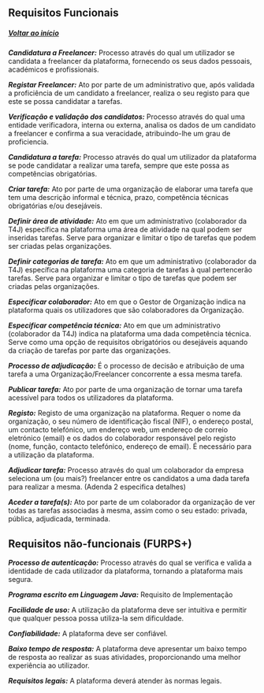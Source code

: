 ## Requisitos Funcionais

##### [Voltar ao início](https://github.com/pedro-miguez/upskill_java1_labprg_grupo3/blob/main/README.md)

_**Candidatura a Freelancer:**_ Processo através do qual um utilizador se candidata a freelancer da plataforma, fornecendo os seus dados pessoais, académicos e profissionais.

_**Registar Freelancer:**_ Ato por parte de um administrativo que, após validada a proficiência de um candidato a freelancer, realiza o seu registo para que este se possa candidatar a tarefas.

_**Verificação e validação dos candidatos:**_ Processo através do qual uma entidade verificadora, interna ou externa, analisa os dados de um candidato a freelancer e confirma a sua veracidade, atribuindo-lhe um grau de proficiencia.

_**Candidatura a tarefa:**_ Processo através do qual um utilizador da plataforma se pode candidatar a realizar uma tarefa, sempre que este possa as competências obrigatórias.

_**Criar tarefa:**_ Ato por parte de uma organização de elaborar uma tarefa que tem uma descrição informal e técnica, prazo, competência técnicas obrigatórias e/ou desejáveis.

_**Definir área de atividade:**_ Ato em que um administrativo (colaborador da T4J) específica na plataforma uma área de atividade na qual podem ser inseridas tarefas. Serve para organizar e limitar o tipo de tarefas que podem ser criadas pelas organizações.

_**Definir categorias de tarefa:**_ Ato em que um administrativo (colaborador da T4J) específica na plataforma uma categoria de tarefas à qual pertencerão tarefas. Serve para organizar e limitar o tipo de tarefas que podem ser criadas pelas organizações.

_**Especificar colaborador:**_ Ato em que o Gestor de Organização indica na plataforma quais os utilizadores que são colaboradores da Organização.

_**Especificar competência técnica:**_ Ato em que um administrativo (colaborador da T4J) indica na plataforma uma dada competência técnica. Serve como uma opção de requisitos obrigatórios ou desejáveis aquando da criação de tarefas por parte das organizações.

_**Processo de adjudicação:**_ É o processo de decisão e atribuição de uma tarefa a uma Organização/Freelancer concorrente a essa mesma tarefa.

_**Publicar tarefa:**_ Ato por parte de uma organização de tornar uma tarefa acessível para todos os utilizadores da plataforma.

_**Registo:**_ Registo de uma organização na plataforma. Requer o nome da organização, o seu número de identificação fiscal (NIF), o endereço postal, um contacto telefónico, um endereço web, um endereço de correio eletrónico (email) e os dados do colaborador responsável pelo registo (nome, função, contacto telefónico, endereço de email). É necessário para a utilização da plataforma.

_**Adjudicar tarefa:**_ Processo através do qual um colaborador da empresa seleciona um (ou mais?) freelancer entre os candidatos a uma dada tarefa para realizar a mesma. (Adenda 2 especifica detalhes)

_**Aceder a tarefa(s):**_ Ato por parte de um colaborador da organização de ver todas as tarefas associadas à mesma, assim como o seu estado: privada, pública, adjudicada, terminada.

## Requisitos não-funcionais (FURPS+)

_**Processo de autenticação:**_ Processo através do qual se verifica e valida a identidade de cada utilizador da plataforma, tornando a plataforma mais segura.

_**Programa escrito em Linguagem Java:**_ Requisito de Implementação

_**Facilidade de uso:**_ A utilização da plataforma deve ser intuitiva e permitir que qualquer pessoa possa utiliza-la sem dificuldade.

_**Confiabilidade:**_ A plataforma deve ser confiável.

_**Baixo tempo de resposta:**_ A plataforma deve apresentar um baixo tempo de resposta ao realizar as suas atividades, proporcionando uma melhor experiência ao utilizador.

_**Requisitos legais:**_ A plataforma deverá atender às normas legais.
